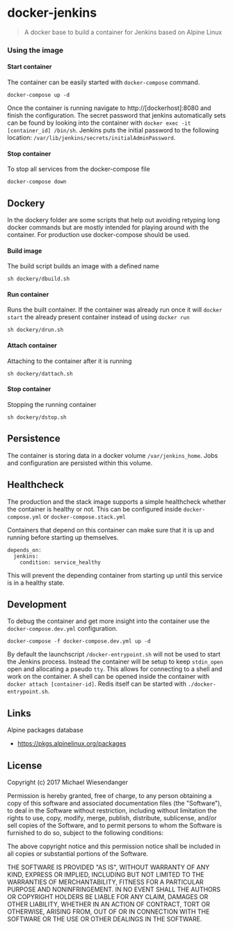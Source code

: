 # docker-jenkins

> A docker base to build a container for Jenkins based on Alpine Linux

### Using the image

#### Start container

The container can be easily started with `docker-compose` command.

```
docker-compose up -d
```

Once the container is running navigate to http://[dockerhost]:8080 and finish the configuration. The secret password that jenkins automatically sets can be found by looking into the container with `docker exec -it [container_id] /bin/sh`. Jenkins puts the initial password to the following location: `/var/lib/jenkins/secrets/initialAdminPassword`.

#### Stop container

To stop all services from the docker-compose file

```
docker-compose down
```

## Dockery

In the dockery folder are some scripts that help out avoiding retyping long docker commands but are mostly intended for playing around with the container. For production use docker-compose should be used.

#### Build image

The build script builds an image with a defined name

```
sh dockery/dbuild.sh
```

#### Run container

Runs the built container. If the container was already run once it will `docker start` the already present container instead of using `docker run`

```
sh dockery/drun.sh
```

#### Attach container

Attaching to the container after it is running

```
sh dockery/dattach.sh
```

#### Stop container

Stopping the running container

```
sh dockery/dstop.sh
```

## Persistence

The container is storing data in a docker volume `/var/jenkins_home`. Jobs and configuration are persisted within this volume.

## Healthcheck

The production and the stack image supports a simple healthcheck whether the container is healthy or not. This can be configured inside `docker-compose.yml` or `docker-compose.stack.yml`

Containers that depend on this container can make sure that it is up and running before starting up themselves.

```
depends_on:
  jenkins:
    condition: service_healthy
```

This will prevent the depending container from starting up until this service is in a healthy state.

## Development

To debug the container and get more insight into the container use the `docker-compose.dev.yml` configuration.

```
docker-compose -f docker-compose.dev.yml up -d
```

By default the launchscript `/docker-entrypoint.sh` will not be used to start the Jenkins process. Instead the container will be setup to keep `stdin_open` open and allocating a pseudo `tty`. This allows for connecting to a shell and work on the container. A shell can be opened inside the container with `docker attach [container-id]`. Redis itself can be started with `./docker-entrypoint.sh`.

## Links

Alpine packages database
- https://pkgs.alpinelinux.org/packages

## License

Copyright (c) 2017 Michael Wiesendanger

Permission is hereby granted, free of charge, to any person obtaining
a copy of this software and associated documentation files (the
"Software"), to deal in the Software without restriction, including
without limitation the rights to use, copy, modify, merge, publish,
distribute, sublicense, and/or sell copies of the Software, and to
permit persons to whom the Software is furnished to do so, subject to
the following conditions:

The above copyright notice and this permission notice shall be
included in all copies or substantial portions of the Software.

THE SOFTWARE IS PROVIDED "AS IS", WITHOUT WARRANTY OF ANY KIND,
EXPRESS OR IMPLIED, INCLUDING BUT NOT LIMITED TO THE WARRANTIES OF
MERCHANTABILITY, FITNESS FOR A PARTICULAR PURPOSE AND
NONINFRINGEMENT. IN NO EVENT SHALL THE AUTHORS OR COPYRIGHT HOLDERS BE
LIABLE FOR ANY CLAIM, DAMAGES OR OTHER LIABILITY, WHETHER IN AN ACTION
OF CONTRACT, TORT OR OTHERWISE, ARISING FROM, OUT OF OR IN CONNECTION
WITH THE SOFTWARE OR THE USE OR OTHER DEALINGS IN THE SOFTWARE.
